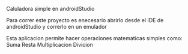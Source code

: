 Caluladora simple en androidStudio

Para correr este proyecto es enecesario abrirlo desde el IDE de androidStudio y correrlo en un emulador

Esta aplicacion permite hacer operaciones matematicas simples como:
  Suma
  Resta
  Multiplicacion
  Divicion
